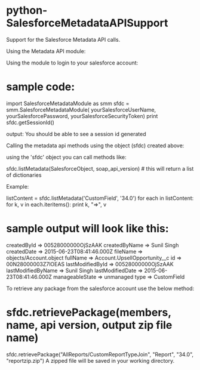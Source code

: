 # python-SalesforceMetadataAPISupport
Support for the Salesforce Metadata API calls.

Using the Metadata API module:

Using the module to login to your salesforce account:

# sample code:

import SalesforceMetadataModule as smm
sfdc = smm.SalesforceMetadataModule(
    yourSalesforceUserName, yourSalesforcePassword, yourSalesforceSecurityToken)
print sfdc.getSessionId()

output: You should be able to see a session id generated

Calling the metadata api methods using the object (sfdc) created above:

using the 'sfdc' object you can call methods like:

sfdc.listMetadata(SalesforceObject, soap_api_version) # this will return a list of dictionaries

Example:

listContent = sfdc.listMetadata('CustomField', '34.0')
for each in listContent:
    for k, v in each.iteritems():
        print k, "=>", v
        
# sample output will look like this:
createdById => 00528000000OjSzAAK
createdByName => Sunil Singh
createdDate => 2015-06-23T08:41:46.000Z
fileName => objects/Account.object
fullName => Account.UpsellOpportunity__c
id => 00N28000003Z7lOEAS
lastModifiedById => 00528000000OjSzAAK
lastModifiedByName => Sunil Singh
lastModifiedDate => 2015-06-23T08:41:46.000Z
manageableState => unmanaged
type => CustomField

To retrieve any package from the salesforce account use the below method:

# sfdc.retrievePackage(members, name, api version, output zip file name)
sfdc.retrievePackage("AllReports/CustomReportTypeJoin",
                     "Report", "34.0", "reportzip.zip")
A zipped file will be saved in your working directory.

